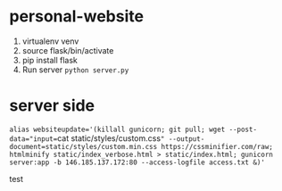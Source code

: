 # personal-website

1. virtualenv venv
2. source flask/bin/activate
3. pip install flask
4. Run server `python server.py`

# server side
`alias websiteupdate='(killall gunicorn; git pull; wget --post-data="input=`cat static/styles/custom.css`" --output-document=static/styles/custom.min.css https://cssminifier.com/raw;  htmlminify static/index_verbose.html > static/index.html; gunicorn server:app -b 146.185.137.172:80 --access-logfile access.txt &)'`

test
